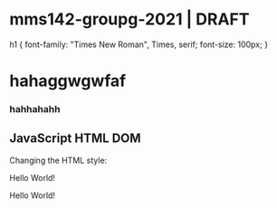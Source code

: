 # mms142-groupg-2021 | DRAFT 

h1 {
font-family: "Times New Roman", Times, serif;
font-size: 100px;
}
<html>
<body>
  <h1> hahaggwgwfaf </h1>
  <h3> hahhahahh </h3>
<h2>JavaScript HTML DOM</h2>
<p>Changing the HTML style:</p>


<p id="p1">Hello World!</p>
<p id="p2">Hello World!</p>




</body>
</html>
